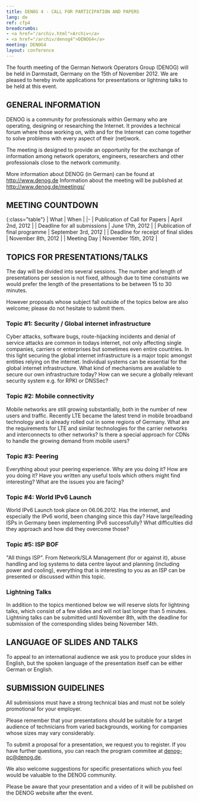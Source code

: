 ```yaml
---
title: DENOG 4 - CALL FOR PARTICIPATION AND PAPERS
lang: de
ref: cfp4
breadcrumbs:
- <a href="/archiv.html">Archiv</a>
- <a href="/archiv/denog4">DENOG4</a>
meeting: DENOG4
layout: conference
---
```


The fourth meeting of the German Network Operators Group (DENOG) will be held in Darmstadt, Germany on the 15th of November 2012. We are pleased to hereby invite applications for presentations or lightning talks to be held at this event.

## GENERAL INFORMATION

DENOG is a community for professionals within Germany who are operating, designing or researching the Internet. It provides a technical forum where those working on, with and for the Internet can come together to solve problems with every aspect of their (net)work.

The meeting is designed to provide an opportunity for the exchange of information among network operators, engineers, researchers and other professionals close to the network community.

More information about DENOG (in German) can be found at <http://www.denog.de>
Information about the meeting will be published at <http://www.denog.de/meetings/>

## MEETING COUNTDOWN

{:class="table"}
| What | When |
|-
| Publication of Call for Papers | April 2nd, 2012 |
| Deadline for all submissions | June 17th, 2012 |
| Publication of final programme | September 3rd, 2012 |
| Deadline for receipt of final slides | November 8th, 2012 |
| Meeting Day | November 15th, 2012 |

## TOPICS FOR PRESENTATIONS/TALKS

The day will be divided into several sessions. The number and length of presentations per session is not fixed, although due to time constraints we would prefer the length of the presentations to be between 15 to 30 minutes.

However proposals whose subject fall outside of the topics below are also welcome; please do not hesitate to submit them.

### Topic #1: Security / Global internet infrastructure

Cyber attacks, software bugs, route-hijacking incidents and denial of service attacks are common in todays internet, not only affecting single companies, carriers or enterprises but sometimes even entire countries. In this light securing the global internet infrastructure is a major topic amongst entities relying on the internet.
Individual systems can be essential for the global internet infrastructure. What kind of mechanisms are available to secure our own infrastructure today? How can we secure a globally relevant security system e.g. for RPKI or DNSSec?

### Topic #2: Mobile connectivity

Mobile networks are still growing substantially, both in the number of new users and traffic. Recently LTE became the latest trend in mobile broadband technology and is already rolled out in some regions of Germany. What are the requirements for LTE and similar technologies for the carrier networks and interconnects to other networks? Is there a special approach for CDNs to handle the growing demand from mobile users?

### Topic #3: Peering

Everything about your peering experience. Why are you doing it? How are you doing it? Have you written any useful tools which others might find interesting? What are the issues you are facing?

### Topic #4: World IPv6 Launch

World IPv6 Launch took place on 06.06.2012. Has the internet, and especially the IPv6 world, been changing since this day? Have large/leading ISPs in Germany been implementing IPv6 successfully? What difficulties did they approach and how did they overcome those?

### Topic #5: ISP BOF

"All things ISP". From Network/SLA Management (for or against it), abuse handling and log systems to data centre layout and planning (including power and cooling), everything that is interesting to you as an ISP can be presented or discussed within this topic.

### Lightning Talks

In addition to the topics mentioned below we will reserve slots for lightning talks, which consist of a few slides and will not last longer than 5 minutes. Lightning talks can be submitted until November 8th, with the deadline for submission of the corresponding slides being November 14th.

## LANGUAGE OF SLIDES AND TALKS

To appeal to an international audience we ask you to produce your slides in English, but the spoken language of the presentation itself can be either German or English.

## SUBMISSION GUIDELINES

All submissions must have a strong technical bias and must not be solely promotional for your employer.

Please remember that your presentations should be suitable for a target audience of technicians from varied backgrounds, working for companies whose sizes may vary considerably.

To submit a proposal for a presentation, we request you to register. If you have further questions, you can reach the program commitee at [denog-pc@denog.de](mailto:denog-pc@denog.de).

We also welcome suggestions for specific presentations which you feel would be valuable to the DENOG community.

Please be aware that your presentation and a video of it will be published on the DENOG website after the event.